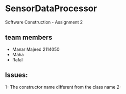 # SensorDataProcessor
Software Construction - Assignment 2 

## team members 
- Manar Majeed  2114050
- Maha
- Rafal

## Issues:
1- The constructor name different from the class name
2-
